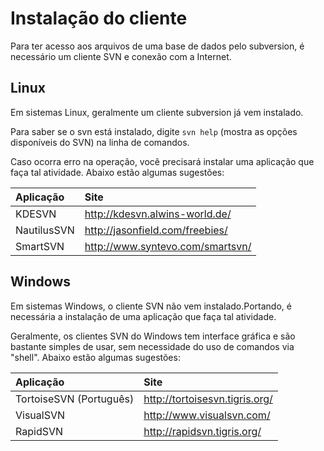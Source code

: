 # Instalação do cliente #
Para ter acesso aos arquivos de uma base de dados pelo subversion, é necessário um cliente SVN e conexão com a Internet.

## Linux ##
Em sistemas Linux, geralmente um cliente subversion já vem instalado.

Para saber se o svn está instalado, digite `svn help` (mostra as opções disponíveis do SVN) na linha de comandos.

Caso ocorra erro na operação, você precisará instalar uma aplicação que faça tal atividade. Abaixo estão algumas sugestões:

| **Aplicação** | **Site** |
|:--------------|:---------|
|KDESVN         |http://kdesvn.alwins-world.de/|
|NautilusSVN    |http://jasonfield.com/freebies/|
|SmartSVN       |http://www.syntevo.com/smartsvn/|

## Windows ##
Em sistemas Windows, o cliente SVN não vem instalado.Portando, é necessária a instalação de uma aplicação que faça tal atividade.

Geralmente, os clientes SVN do Windows tem interface gráfica e são bastante simples de usar, sem necessidade do uso de comandos via "shell".
Abaixo estão algumas sugestões:

| **Aplicação** | **Site** |
|:--------------|:---------|
|TortoiseSVN (Português)|http://tortoisesvn.tigris.org/|
|VisualSVN      |http://www.visualsvn.com/|
|RapidSVN       |http://rapidsvn.tigris.org/|